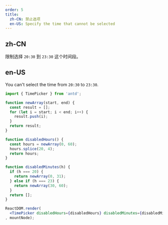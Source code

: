 ```yaml
---
order: 5
title: 
  zh-CN: 禁止选项
  en-US: Specify the time that cannot be selected
---
```

## zh-CN

限制选择 `20:30` 到 `23:30` 这个时间段。

## en-US 

You can't select the time from `20:30` to `23:30`.

````jsx
import { TimePicker } from 'antd';

function newArray(start, end) {
  const result = [];
  for (let i = start; i < end; i++) {
    result.push(i);
  }
  return result;
}

function disabledHours() {
  const hours = newArray(0, 60);
  hours.splice(20, 4);
  return hours;
}

function disabledMinutes(h) {
  if (h === 20) {
    return newArray(0, 31);
  } else if (h === 23) {
    return newArray(30, 60);
  }
  return [];
}

ReactDOM.render(
  <TimePicker disabledHours={disabledHours} disabledMinutes={disabledMinutes} />
, mountNode);
````
